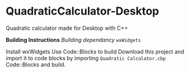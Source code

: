 # QuadraticCalculator-Desktop

Quadratic calculator made for Desktop with C++

**Building Instructions**
*Building dependancy*
`wxWidgets`

Install wxWidgets
Use Code::Blocks to build 
Download this project and import it to code blocks by importing `Quadratic Calculator.cbp` Code::Blocks and build.
